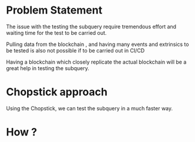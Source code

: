 # Problem Statement
The issue with the testing the subquery require tremendous effort and waiting time for the test to be carried out.

Pulling data from the blockchain , and having many events and extrinsics to be tested is also not possible if to be carried out in CI/CD 

Having a blockchain which closely replicate the actual blockchain will be a great help in testing the subquery.


# Chopstick approach
Using the Chopstick, we can test the subquery in a much faster way.


# How ? 
